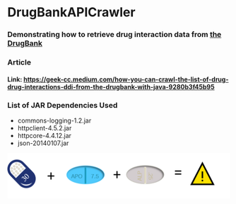 # DrugBankAPICrawler
### Demonstrating how to retrieve drug interaction data from [the DrugBank](https://go.drugbank.com/drugs/)

### Article
#### Link: https://geek-cc.medium.com/how-you-can-crawl-the-list-of-drug-drug-interactions-ddi-from-the-drugbank-with-java-9280b3f45b95

### List of JAR Dependencies Used

* commons-logging-1.2.jar
* httpclient-4.5.2.jar
* httpcore-4.4.12.jar
* json-20140107.jar

![Data Conversion](https://github.com/incubated-geek-cc/DrugBankAPICrawler/raw/main/img/ddi.png)